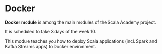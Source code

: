 # Docker

**Docker module** is among the main modules of the Scala Academy project.

It is scheduled to take 3 days of the week 10.

This module teaches you how to deploy Scala applications (incl. Spark and Kafka Streams apps) to Docker environment.
